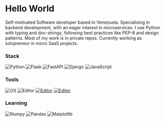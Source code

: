 <!--
**luisgdev/luisgdev** is a ✨ _special_ ✨ repository because its `README.md` (this file) appears on your GitHub profile.
-->

# Hello World
Self-motivated Software developer based in Venezuela. 
Specialising in backend development, with an eager interest in microservices.
I use Python with typing and doc-strings, following best practices like PEP-8 and design patterns.
Most of my work is in private repos. Currently working as solopreneur in micro SaaS projects.


### Stack
![Python](https://img.shields.io/badge/-Python-grey?style=for-the-badge&logo=Python)
![Flask](https://img.shields.io/badge/-Flask-grey?style=for-the-badge&logo=flask)
![FastAPI](https://img.shields.io/badge/-FastAPI-grey?style=for-the-badge&logo=fastapi)
![Django](https://img.shields.io/badge/-Django-grey?style=for-the-badge&logo=django)
![JavaScript](https://img.shields.io/badge/-JavaScript-grey?style=for-the-badge&logo=javascript)


### Tools

![OS](https://img.shields.io/badge/Debian-grey?style=for-the-badge&logo=debian&logoColor=A81D33)
![Editor](https://img.shields.io/badge/VSCodium-grey?style=for-the-badge&logo=vscodium)
[![Editor](https://img.shields.io/badge/Vim-grey?style=for-the-badge&logo=vim&logoColor=green)](https://github.com/vim/vim)
[![Editor](https://img.shields.io/badge/Termux-grey?style=for-the-badge&logo=windowsterminal&logoColor=black)](https://github.com/termux)

### Learning
![Numpy](https://img.shields.io/badge/-Numpy-grey?style=for-the-badge&logo=numpy&logoColor=cyan)
![Pandas](https://img.shields.io/badge/-Pandas-grey?style=for-the-badge&logo=pandas&logoColor=yellow)
![Matplotlib](https://img.shields.io/badge/-Matplotlib-grey?style=for-the-badge&logo=Python&logoColor=lightblue)
